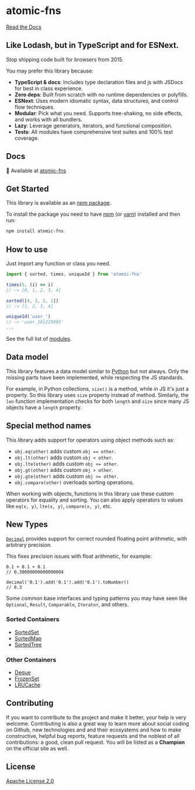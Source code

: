 # atomic-fns

[Read the Docs](https://atomic-stack.github.io/atomic-fns/)

## Like Lodash, but in TypeScript and for ESNext.

Stop shipping code built for browsers from 2015.

You may prefer this library because:

* **TypeScript & docs**: Includes type declaration files and js with JSDocs for best in class experience.
* **Zero deps**: Built from scratch with no runtime dependencies or polyfills.
* **ESNext**: Uses modern idiomatic syntax, data structures, and control flow techniques.
* **Modular**: Pick what you need. Supports tree-shaking, no side effects, and works with all bundlers.
* **Lazy**: Leverage generators, iterators, and functional composition.
* **Tests**: All modules have comprehensive test suites and 100% test coverage.

## Docs

📖 Available at [atomic-fns](atomic-stack.github.io/atomic-fns)

## Get Started

This library is available as an [npm package](https://www.npmjs.com/package/atomic-fns).

To install the package you need to have [npm](https://www.npmjs.com/get-npm) (or [yarn](https://yarnpkg.com/getting-started/install)) installed and then run:

```bash
npm install atomic-fns
```

## How to use

Just import any function or class you need.

```js
import { sorted, times, uniqueId } from 'atomic-fns'

times(5, (i) => i)
// -> [0, 1, 2, 3, 4]

sorted([4, 3, 2, 1])
// -> [1, 2, 3, 4]

uniqueId('user_')
// -> 'user_101225005'
...
```

See the full list of [modules](https://atomic-stack.github.io/atomic-fns/modules.html).

## Data model
This library features a data model similar to [Python](https://docs.python.org/3/reference/datamodel.html#special-method-names) but not always. Only the missing parts have been implemented, while respecting the JS standards.

For example, in Python collections, `size()` is a method, while in JS it's just a property. So this library uses `size` property instead of method. Similarly, the `len` function implementation checks for both `length` and `size` since many JS objects have a `length` property.

## Special method names
This library adds support for operators using object methods such as:
  - `obj.eq(other)`  adds custom `obj == other`.
  - `obj.lt(other)`  adds custom `obj < other`.
  - `obj.lte(other)`  adds custom `obj <= other`.
  - `obj.gt(other)`  adds custom `obj > other`.
  - `obj.gte(other)`  adds custom `obj >= other`.
  - `obj.compare(other)`  overloads sorting operations.

When working with objects, functions in this library use these custom operators for equality and sorting. You can also apply operators to values like `eq(x, y)`, `lte(x, y)`, `compare(x, y)`, etc.

## New Types

[`Decimal`](https://atomic-stack.github.io/atomic-fns/classes/decimal.Decimal.html) provides support for correct rounded floating point arithmetic, with arbitrary precision.

This fixes precision issues with float arithmetic, for example:
```
0.1 + 0.1 + 0.1
// 0.30000000000000004

decimal('0.1').add('0.1').add('0.1').toNumber()
// 0.3
```

Some common base interfaces and typing patterns you may have seen like `Optional`, `Result`, `Comparable`, `Iterator`, and others.

### Sorted Containers
  - [SortedSet](https://atomic-stack.github.io/atomic-fns/classes/collections.SortedSet.html)
  - [SortedMap](https://atomic-stack.github.io/atomic-fns/classes/collections.SortedMap.html)
  - [SortedTree](https://atomic-stack.github.io/atomic-fns/classes/collections.SortedTree.html)

### Other Containers
  - [Deque](https://atomic-stack.github.io/atomic-fns/classes/collections.Deque.html)
  - [FrozenSet](https://atomic-stack.github.io/atomic-fns/classes/collections.FrozenSet.html)
  - [LRUCache](https://atomic-stack.github.io/atomic-fns/classes/collections.LRUCache.html)


## Contributing
If you want to contribute to the project and make it better, your help is very welcome. Contributing is also a great way to learn more about social coding on Github, new technologies and and their ecosystems and how to make constructive, helpful bug reports, feature requests and the noblest of all contributions: a good, clean pull request. You will be listed as a **Champion** on the official site as well.


## License

[Apache License 2.0](http://www.apache.org/licenses/LICENSE-2.0)
